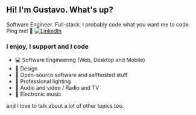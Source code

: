 ## Hi! I'm Gustavo. What's up?

Software Engineer. Full-stack. I probably code what you want me to code. Ping me! 🙂
[![LinkedIn](https://img.shields.io/badge/LinkedIn-0077B5?style=for-the-badge&logo=linkedin&logoColor=white)]([https://shields.io/](https://linkedin.com/in/brgustavoribeiro))

### I enjoy, I support and I code

- 💻 Software Engineering (Web, Desktop and Mobile)
- 📔 Design
- 💾 Open-source software and selfhosted stuff
- 🔦 Professional lighting
- 🎥 Audio and video / Radio and TV
- 🎹 Electronic music

and I love to talk about a lot of other topics too.
